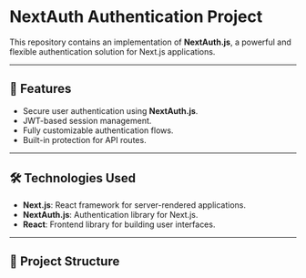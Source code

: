 # NextAuth Authentication Project

This repository contains an implementation of **NextAuth.js**, a powerful and flexible authentication solution for Next.js applications.

---

## 🚀 Features
- Secure user authentication using **NextAuth.js**.
- JWT-based session management.
- Fully customizable authentication flows.
- Built-in protection for API routes.

---

## 🛠️ Technologies Used
- **Next.js**: React framework for server-rendered applications.
- **NextAuth.js**: Authentication library for Next.js.
- **React**: Frontend library for building user interfaces.

---

## 📂 Project Structure
